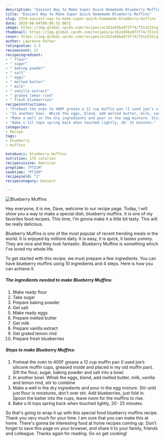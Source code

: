 ```yaml
---
description: "Easiest Way to Make Super Quick Homemade Blueberry Muffins"
title: "Easiest Way to Make Super Quick Homemade Blueberry Muffins"
slug: 2554-easiest-way-to-make-super-quick-homemade-blueberry-muffins
date: 2020-06-04T00:08:53.867Z
image: https://img-global.cpcdn.com/recipes/ac1b2a56ba973f74/751x532cq70/blueberry-muffins-recipe-main-photo.jpg
thumbnail: https://img-global.cpcdn.com/recipes/ac1b2a56ba973f74/751x532cq70/blueberry-muffins-recipe-main-photo.jpg
cover: https://img-global.cpcdn.com/recipes/ac1b2a56ba973f74/751x532cq70/blueberry-muffins-recipe-main-photo.jpg
author: Lawrence Parker
ratingvalue: 3.3
reviewcount: 12
recipeingredient:
- " flour"
- " sugar"
- " baking powder"
- " salt"
- " eggs"
- " melted butter"
- " milk"
- " vanilla extract"
- " grated lemon rind"
- " fresh blueberries"
recipeinstructions:
- "Preheat the oven to 400F grease a 12 cup muffin pan (I used joe’s silicone muffin cups, greased inside and placed in my old muffin pan). Sift the flour, sugar, baking powder and salt into a bowl."
- "In another bowl. Whisk the eggs, blend, add melted butter, milk, vanilla and lemon rind, stir to combine"
- "Make a well in the dry ingredients and pour in the egg mixture. Stir until just flour is moistures, don’t over stir. Add blueberries, just fold in. Spoon the batter into the cups, leave room for the muffins to rise."
- "Bake u til tops spring back when touched lightly, 20- 25 minutes."
categories:
- Recipe
tags:
- blueberry
- muffins

katakunci: blueberry muffins 
nutrition: 175 calories
recipecuisine: American
preptime: "PT21M"
cooktime: "PT35M"
recipeyield: "1"
recipecategory: Dessert

---
```



![Blueberry Muffins](https://img-global.cpcdn.com/recipes/ac1b2a56ba973f74/751x532cq70/blueberry-muffins-recipe-main-photo.jpg)

Hey everyone, it is me, Dave, welcome to our recipe page. Today, I will show you a way to make a special dish, blueberry muffins. It is one of my favorites food recipes. This time, I'm gonna make it a little bit tasty. This will be really delicious.



Blueberry Muffins is one of the most popular of recent trending meals in the world. It is enjoyed by millions daily. It is easy, it is quick, it tastes yummy. They are nice and they look fantastic. Blueberry Muffins is something which I've loved my whole life.


To get started with this recipe, we must prepare a few ingredients. You can have blueberry muffins using 10 ingredients and 4 steps. Here is how you can achieve it.

<!--inarticleads1-->

##### The ingredients needed to make Blueberry Muffins:

1. Make ready  flour
1. Take  sugar
1. Prepare  baking powder
1. Get  salt
1. Make ready  eggs
1. Prepare  melted butter
1. Get  milk
1. Prepare  vanilla extract
1. Get  grated lemon rind
1. Prepare  fresh blueberries




<!--inarticleads2-->

##### Steps to make Blueberry Muffins:

1. Preheat the oven to 400F grease a 12 cup muffin pan (I used joe’s silicone muffin cups, greased inside and placed in my old muffin pan). Sift the flour, sugar, baking powder and salt into a bowl.
1. In another bowl. Whisk the eggs, blend, add melted butter, milk, vanilla and lemon rind, stir to combine
1. Make a well in the dry ingredients and pour in the egg mixture. Stir until just flour is moistures, don’t over stir. Add blueberries, just fold in. Spoon the batter into the cups, leave room for the muffins to rise.
1. Bake u til tops spring back when touched lightly, 20- 25 minutes.




So that's going to wrap it up with this special food blueberry muffins recipe. Thank you very much for your time. I am sure that you can make this at home. There's gonna be interesting food at home recipes coming up. Don't forget to save this page on your browser, and share it to your family, friends and colleague. Thanks again for reading. Go on get cooking!
